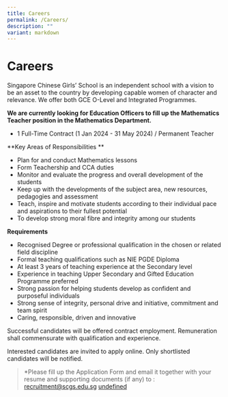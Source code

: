 ```yaml
---
title: Careers
permalink: /Careers/
description: ""
variant: markdown
---
```

# **Careers**

Singapore Chinese Girls’ School is an independent school with a vision to be an asset to the country by developing capable women of character and relevance. We offer both GCE O-Level and Integrated Programmes.

**We are currently looking for Education Officers to fill up the Mathematics Teacher position in the Mathematics Department.**

* 1 Full-Time Contract (1 Jan 2024 - 31 May 2024) / Permanent Teacher

**Key Areas of Responsibilities **
*  Plan for and conduct Mathematics lessons
*  Form Teachership and CCA duties
*  Monitor and evaluate the progress and overall development of the students
*  Keep up with the developments of the subject area, new resources, pedagogies and assessment 
*  Teach, inspire and motivate students according to their individual pace and aspirations to their fullest potential 
*  To develop strong moral fibre and integrity among our students

**Requirements**
* Recognised Degree or professional qualification in the chosen or related field discipline
* Formal teaching qualifications such as NIE PGDE Diploma
* At least 3 years of teaching experience at the Secondary level
* Experience in teaching Upper Secondary and Gifted Education Programme preferred
* Strong passion for helping students develop as confident and purposeful individuals
* Strong sense of integrity, personal drive and initiative, commitment and team spirit
* Caring, responsible, driven and innovative

Successful candidates will be offered contract employment. Remuneration shall commensurate with qualification and experience.

Interested candidates are invited to apply online. Only shortlisted candidates will be notified. 

> *Please fill up the Application Form and email it together with your resume and supporting documents (if any) to : recruitment@scgs.edu.sg [undefined](recrument@scgs.edu.sg)
